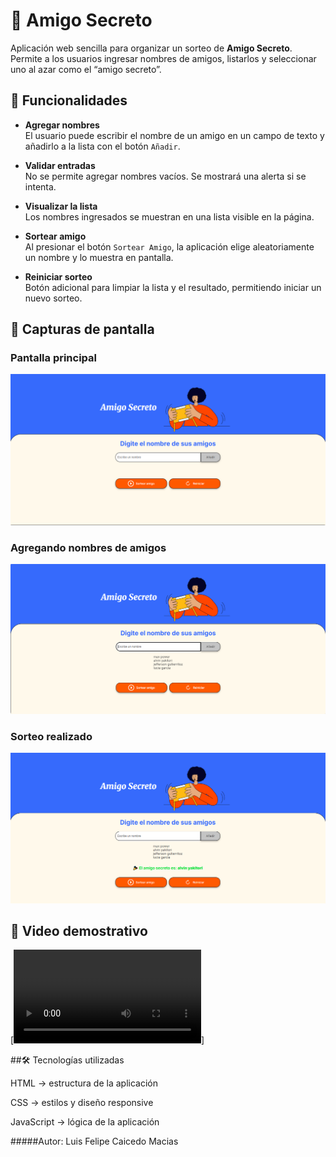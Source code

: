 # 🎁 Amigo Secreto
Aplicación web sencilla para organizar un sorteo de **Amigo Secreto**.  
Permite a los usuarios ingresar nombres de amigos, listarlos y seleccionar uno al azar como el “amigo secreto”.

## 📌 Funcionalidades

- **Agregar nombres**  
  El usuario puede escribir el nombre de un amigo en un campo de texto y añadirlo a la lista con el botón `Añadir`.

- **Validar entradas**  
  No se permite agregar nombres vacíos. Se mostrará una alerta si se intenta.

- **Visualizar la lista**  
  Los nombres ingresados se muestran en una lista visible en la página.

- **Sortear amigo**  
  Al presionar el botón `Sortear Amigo`, la aplicación elige aleatoriamente un nombre y lo muestra en pantalla.

- **Reiniciar sorteo**  
  Botón adicional para limpiar la lista y el resultado, permitiendo iniciar un nuevo sorteo.

## 📸 Capturas de pantalla

### Pantalla principal
![Pantalla principal](assets/pantalla_principal.PNG)


### Agregando nombres de  amigos
![Resultado sorteo](assets/agregando_nombres_de_amigos.PNG)


### Sorteo realizado
![Resultado sorteo](assets/sorteo_realizado.PNG)

## 🎥 Video demostrativo
[![Ver video](assets/demostracionamigo.mp4)]



##🛠 Tecnologías utilizadas

HTML → estructura de la aplicación

CSS → estilos y diseño responsive

JavaScript → lógica de la aplicación


#####Autor: Luis Felipe Caicedo Macias

